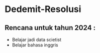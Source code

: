 # Dedemit-Resolusi
Rencana untuk tahun 2024 :
--
- Belajar jadi data scietist
- Belajar bahasa inggris
